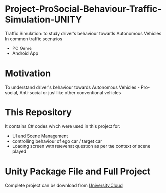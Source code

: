 # Project-ProSocial-Behaviour-Traffic-Simulation-UNITY

Traffic Simulation: to study driver’s behaviour towards Autonomous Vehicles
In common traffic scenarios

- PC Game
- Android App

# Motivation

To understand driver's behaviour towards Autonomous Vehicles - Pro-social, Anti-social or just like other conventional vehicles

# This Repository

It contains C# codes which were used in this project for:
 - UI and Scene Management
 - controlling behaviour of ego car / target car
 - Loading screen with relevenat question as per the context of scene played

# Unity Package File and Full Project

Complete project can be download from [University Cloud](https://cloud.uol.de/s/L9HGPx83Y6gBrCw?path=%2FUnity%20File%20and%20Assets%20(Final))
